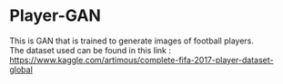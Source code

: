 # Player-GAN

This is GAN that is trained to generate images of football players.   
The dataset used can be found in this link : https://www.kaggle.com/artimous/complete-fifa-2017-player-dataset-global
